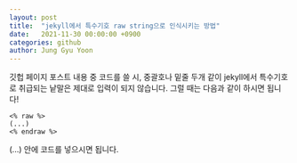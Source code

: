 ```yaml
---
layout: post
title:  "jekyll에서 특수기호 raw string으로 인식시키는 방법"
date:   2021-11-30 00:00:00 +0900
categories: github
author: Jung Gyu Yoon
---
```

깃헙 페이지 포스트 내용 중 코드를 쓸 시, 중괄호나 밑줄 두개 같이 jekyll에서 특수기호로 취급되는 낱말은 제대로 입력이 되지 않습니다. 그럴 때는 다음과 같이 하시면 됩니다!
```
<% raw %>
(...)
<% endraw %>
```

(...) 안에 코드를 넣으시면 됩니다.





